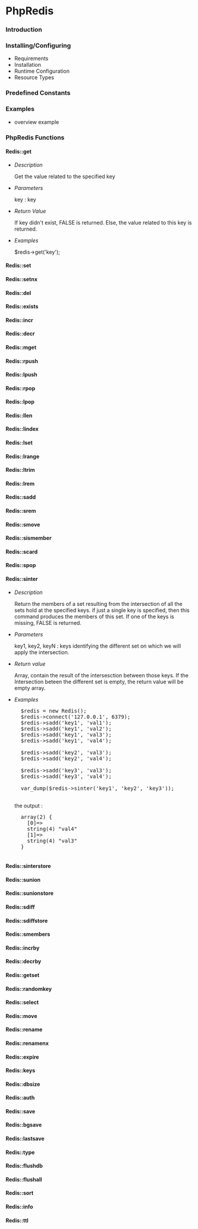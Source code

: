 PhpRedis
=============

### Introduction

### Installing/Configuring

* Requirements
* Installation
* Runtime Configuration
* Resource Types

### Predefined Constants

### Examples

* overview example
	
### PhpRedis Functions

#### Redis::get
* *Description*

	Get the value related to the specified key

* *Parameters*

	key : key

* *Return Value*

	If key didn't exist, FALSE is returned. Else, the value related to this key is returned.

* *Examples*

	$redis->get('key');

#### Redis::set
#### Redis::setnx
#### Redis::del
#### Redis::exists
#### Redis::incr
#### Redis::decr
#### Redis::mget
#### Redis::rpush
#### Redis::lpush
#### Redis::rpop
#### Redis::lpop
#### Redis::llen
#### Redis::lindex
#### Redis::lset
#### Redis::lrange
#### Redis::ltrim
#### Redis::lrem
#### Redis::sadd
#### Redis::srem
#### Redis::smove
#### Redis::sismember
#### Redis::scard
#### Redis::spop
#### Redis::sinter

* *Description*

	Return the members of a set resulting from the intersection of all the sets hold at the specified keys.
	if just a single key is specified, then this command produces the members of this set. If one of the keys
	is missing, FALSE is returned.

* *Parameters*

	key1, key2, keyN : keys identifying the different set on which we will apply the intersection.
		
* *Return value*

	Array, contain the result of the intersesction between those keys. If the Intersection beteen the different set is empty, the return value will be empty array.

* *Examples*

	<pre>
	$redis = new Redis();
	$redis->connect('127.0.0.1', 6379);
	$redis->sadd('key1', 'val1');
	$redis->sadd('key1', 'val2');
	$redis->sadd('key1', 'val3');
	$redis->sadd('key1', 'val4');

	$redis->sadd('key2', 'val3');
	$redis->sadd('key2', 'val4');

	$redis->sadd('key3', 'val3');
	$redis->sadd('key3', 'val4');

	var_dump($redis->sinter('key1', 'key2', 'key3'));
	</pre>
	the output :
	<pre>
	array(2) {
	  [0]=>
	  string(4) "val4"
	  [1]=>
	  string(4) "val3"
	}
	</pre>

#### Redis::sinterstore
#### Redis::sunion
#### Redis::sunionstore
#### Redis::sdiff
#### Redis::sdiffstore
#### Redis::smembers
#### Redis::incrby
#### Redis::decrby
#### Redis::getset
#### Redis::randomkey
#### Redis::select
#### Redis::move
#### Redis::rename
#### Redis::renamenx
#### Redis::expire
#### Redis::keys
#### Redis::dbsize
#### Redis::auth
#### Redis::save
#### Redis::bgsave
#### Redis::lastsave
#### Redis::type
#### Redis::flushdb
#### Redis::flushall
#### Redis::sort
#### Redis::info
#### Redis::ttl
